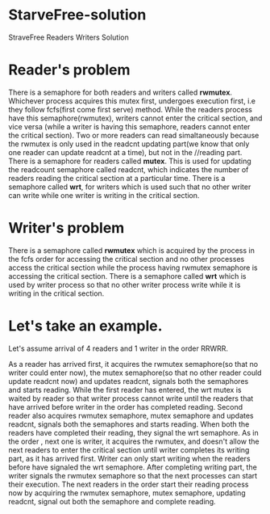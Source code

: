 # StarveFree-solution
StraveFree Readers Writers Solution
# Reader's problem 
There is a semaphore for both readers and writers called **rwmutex**.
Whichever process acquires this mutex first, undergoes execution first, i.e they follow fcfs(first come first serve) method.
While the readers process have this semaphore(rwmutex), writers cannot enter the critical section, and vice versa (while a writer is having this semaphore, readers cannot enter the critical section).
Two or more readers can read simaltaneously because the rwmutex is only used in the readcnt updating part(we know that only one reader can update readcnt at a time), but not in the //reading part.
There is a semaphore for readers called **mutex**.
This is used for updating the readcount semaphore called readcnt, which indicates the number of readers reading the critical section at a particular time.
There is a semaphore called **wrt**, for writers which is used such that no other writer can write while one writer is writing in the critical section.

# Writer's problem
There is a semaphore called **rwmutex** which is acquired by the process in the fcfs order for accessing the critical section and no other processes access the critical section while the process having rwmutex semaphore is accessing the critical section.
There is a semaphore called **wrt** which is used by writer process so that no other writer process write while it is writing in the critical section.

# Let's take an example.
Let's assume arrival of 4 readers and 1 writer in the order RRWRR.

As a reader has arrived first, it acquires the rwmutex semaphore(so that no writer could enter now), the mutex semaphore(so that no other reader could update readcnt now) and updates readcnt, signals both the semaphores and starts reading.
While the first reader has entered, the wrt mutex is waited by reader so that writer process cannot write until the readers that have arrived before writer in the order has completed reading.
Second reader also acquires rwmutex semaphore, mutex semaphore and updates readcnt, signals both the semaphores and starts reading.
When both the readers have completed their reading, they signal the wrt semaphore.
As in the order , next one is writer, it acquires the rwmutex, and doesn't allow the next readers to enter the critical section until writer completes its writing part, as it has arrived first.
Writer can only start writing when the readers before have signaled the wrt semaphore.
After completing writing part, the writer signals the rwmutex semaphore so that the next processes can start their execution.
The next readers in the order start their reading process now by acquiring the rwmutex semaphore, mutex semaphore, updating readcnt, signal out both the semaphore and complete reading.
